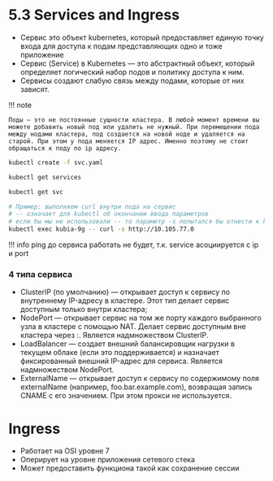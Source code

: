 # 5.3 Services and Ingress

- Сервис это объект kubernetes, который предоставляет единую точку входа для доступа к подам представляющих одно и тоже приложение
- Сервис (Service) в Kubernetes — это абстрактный объект, который определяет логический набор подов и политику доступа к ним.
- Сервисы создают слабую связь между подами, которые от них зависят. 

!!! note

    Поды – это не постоянные сущности кластера. В любой момент времени вы можете добавить новый под или удалить не нужный. При перемещении пода между нодами кластера, под создается на новой ноде и удаляется на старой. При этом у пода меняется IP адрес. Именно поэтому не стоит обращаться к поду по ip адресу.

```bash
kubectl create -f svc.yaml

kubectl get services

kubectl get svc

# Пример: выполняем curl внутри пода на сервис
# -- означает для kubectl об окончании ввода параметров
# если бы мы не использовали -- то параметр -s попытался бы отнести к kubectl
kubectl exec kubia-9g -- curl -s http://10.105.77.0
```

!!! info
    ping до сервиса работать не будет, т.к. service асоциируется с ip и port

### 4 типа сервиса

- ClusterIP (по умолчанию) — открывает доступ к сервису по внутреннему IP-адресу в кластере. Этот тип делает сервис доступным только внутри кластера;
- NodePort — открывает сервис на том же порту каждого выбранного узла в кластере с помощью NAT. Делает сервис доступным вне кластера через <NodeIP>:<NodePort>. Является надмножеством ClusterIP.
- LoadBalancer — создает внешний балансировщик нагрузки в текущем облаке (если это поддерживается) и назначает фиксированный внешний IP-адрес для сервиса. Является надмножеством NodePort.
- ExternalName — открывает доступ к сервису по содержимому поля externalName (например, foo.bar.example.com), возвращая запись CNAME с его значением. При этом прокси не используется.

# Ingress

- Работает на OSI уровне 7
- Оперирует на уровне приложения сетевого стека
- Может предоставить функциона такой как сохранение сессии
